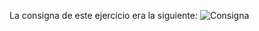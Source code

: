 La consigna de este ejercicio era la siguiente:
![Consigna](https://i.ibb.co/BK3CjBG/consigna-Matriz.png "Consigna")